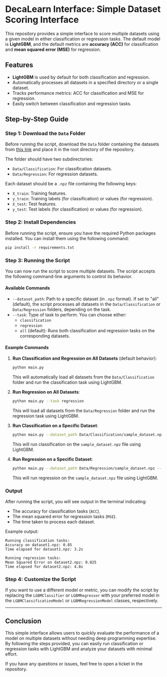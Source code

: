 # DecaLearn Interface: Simple Dataset Scoring Interface

This repository provides a simple interface to score multiple datasets using a given model in either classification or regression tasks. The default model is **LightGBM**, and the default metrics are **accuracy (ACC)** for classification and **mean squared error (MSE)** for regression.

## Features

- **LightGBM** is used by default for both classification and regression.
- Automatically processes all datasets in a specified directory or a single dataset.
- Tracks performance metrics: ACC for classification and MSE for regression.
- Easily switch between classification and regression tasks.

## Step-by-Step Guide

### Step 1: Download the `Data` Folder
Before running the script, download the `Data` folder containing the datasets from [this link](https://cloud.turingusp.com.br/index.php/s/FyDTtaRc9NkMQyS) and place it in the root directory of the repository.

The folder should have two subdirectories:
- `Data/Classification`: For classification datasets.
- `Data/Regression`: For regression datasets.

Each dataset should be a `.npz` file containing the following keys:
- `X_train`: Training features.
- `y_train`: Training labels (for classification) or values (for regression).
- `X_test`: Test features.
- `y_test`: Test labels (for classification) or values (for regression).

### Step 2: Install Dependencies

Before running the script, ensure you have the required Python packages installed. You can install them using the following command:

```bash
pip install -r requirements.txt
```

### Step 3: Running the Script

You can now run the script to score multiple datasets. The script accepts the following command-line arguments to control its behavior.

#### Available Commands

- `--dataset_path`: Path to a specific dataset (in `.npz` format). If set to "all" (default), the script processes all datasets in the `Data/Classification` or `Data/Regression` folders, depending on the task.
- `--task`: Type of task to perform. You can choose either:
  - `classification`
  - `regression`
  - `all` (default): Runs both classification and regression tasks on the corresponding datasets.

#### Example Commands

1. **Run Classification and Regression on All Datasets** (default behavior):
    ```bash
    python main.py
    ```

    This will automatically load all datasets from the `Data/Classification` folder and run the classification task using LightGBM.

2. **Run Regression on All Datasets**:
    ```bash
    python main.py --task regression
    ```

    This will load all datasets from the `Data/Regression` folder and run the regression task using LightGBM.

3. **Run Classification on a Specific Dataset**:
    ```bash
    python main.py --dataset_path Data/Classification/sample_dataset.npz --task classification
    ```

    This will run classification on the `sample_dataset.npz` file using LightGBM.

4. **Run Regression on a Specific Dataset**:
    ```bash
    python main.py --dataset_path Data/Regression/sample_dataset.npz --task regression
    ```

    This will run regression on the `sample_dataset.npz` file using LightGBM.

### Output
After running the script, you will see output in the terminal indicating:
- The accuracy for classification tasks (`ACC`).
- The mean squared error for regression tasks (`MSE`).
- The time taken to process each dataset.

Example output:
```
Running classification tasks:
Accuracy on dataset1.npz: 0.85
Time elapsed for dataset1.npz: 3.2s

Running regression tasks:
Mean Squared Error on dataset2.npz: 0.025
Time elapsed for dataset2.npz: 4.8s
```

### Step 4: Customize the Script
If you want to use a different model or metric, you can modify the script by replacing the `LGBMClassifier` or `LGBMRegressor` with your preferred model in the `LGBMClassificationModel` or `LGBMRegressionModel` classes, respectively.

---

## Conclusion

This simple interface allows users to quickly evaluate the performance of a model on multiple datasets without needing deep programming expertise. By following the steps provided, you can easily run classification or regression tasks with LightGBM and analyze your datasets with minimal effort.

If you have any questions or issues, feel free to open a ticket in the repository.
